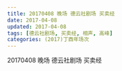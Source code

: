 ```yaml
---
title: 20170408 晚场 德云社剧场 买卖经
date: 2017-04-08
updated: 2017-04-08
tags: [德云社剧场, 买卖经, 相声, 高峰] 
categories: (2017)丁酉年场次 
---
```

20170408 晚场 德云社剧场 买卖经